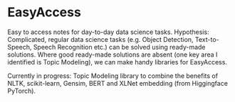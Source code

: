 # EasyAccess
Easy to access notes for day-to-day data science tasks.
Hypothesis: Complicated, regular data science tasks (e.g. Object Detection, Text-to-Speech, Speech Recognition etc.) can be solved using ready-made solutions. Where good ready-made solutions are absent (one key area I identified is Topic Modeling), we can make handy libraries for EasyAccess.

Currently in progress: Topic Modeling library to combine the benefits of NLTK, scikit-learn, Gensim, BERT and XLNet embedding (from Higgingface PyTorch).
